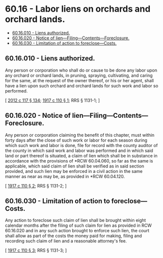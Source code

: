 # 60.16 - Labor liens on orchards and orchard lands.
* [60.16.010 - Liens authorized.](#6016010---liens-authorized)
* [60.16.020 - Notice of lien—Filing—Contents—Foreclosure.](#6016020---notice-of-lienfilingcontentsforeclosure)
* [60.16.030 - Limitation of action to foreclose—Costs.](#6016030---limitation-of-action-to-foreclosecosts)
## 60.16.010 - Liens authorized.
Any person or corporation who shall do or cause to be done any labor upon any orchard or orchard lands, in pruning, spraying, cultivating, and caring for the same, at the request of the owner thereof, or his or her agent, shall have a lien upon such orchard and orchard lands for such work and labor so performed.

\[ [2012 c 117 § 134](http://lawfilesext.leg.wa.gov/biennium/2011-12/Pdf/Bills/Session%20Laws/Senate/6095.SL.pdf?cite=2012%20c%20117%20§%20134); [1917 c 110 § 1](http://leg.wa.gov/CodeReviser/documents/sessionlaw/1917c110.pdf?cite=1917%20c%20110%20§%201); RRS § 1131-1; \]

## 60.16.020 - Notice of lien—Filing—Contents—Foreclosure.
Any person or corporation claiming the benefit of this chapter, must within forty days after the close of such work or labor for each season during which such work and labor is done, file for record with the county auditor of the county in which said work and labor was performed and in which said land or part thereof is situated, a claim of lien which shall be in substance in accordance with the provisions of *RCW 60.04.060, so far as the same is applicable, which said claim of lien shall be verified as in said section provided, and such lien may be enforced in a civil action in the same manner as near as may be, as provided in *RCW 60.04.120.

\[ [1917 c 110 § 2](http://leg.wa.gov/CodeReviser/documents/sessionlaw/1917c110.pdf?cite=1917%20c%20110%20§%202); RRS § 1131-2; \]

## 60.16.030 - Limitation of action to foreclose—Costs.
Any action to foreclose such claim of lien shall be brought within eight calendar months after the filing of such claim for lien as provided in RCW 60.16.020 and in any such action brought to enforce such lien, the court shall allow as part of the costs the money paid for making, filing and recording such claim of lien and a reasonable attorney's fee.

\[ [1917 c 110 § 3](http://leg.wa.gov/CodeReviser/documents/sessionlaw/1917c110.pdf?cite=1917%20c%20110%20§%203); RRS § 1131-3; \]

